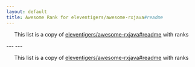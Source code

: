 ```yaml
---
layout: default
title: Awesome Rank for eleventigers/awesome-rxjava#readme
---
```


<p align="center">
	This list is a copy of <a href="https://github.com/eleventigers/awesome-rxjava#readme">eleventigers/awesome-rxjava#readme</a> with ranks
</p>
---
---
<p align="center">
	This list is a copy of <a href="https://github.com/eleventigers/awesome-rxjava#readme">eleventigers/awesome-rxjava#readme</a> with ranks
</p>

